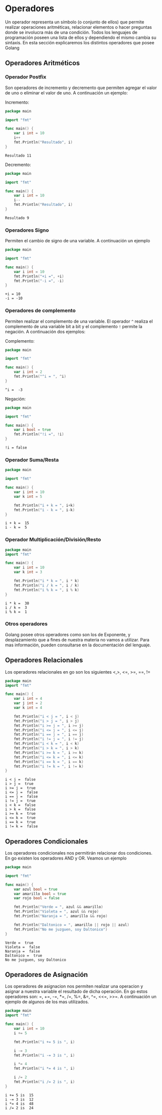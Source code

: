 # Operadores

Un operador representa un símbolo (o conjunto de ellos) que permite realizar operaciones aritméticas, relacionar elementos o hacer preguntas donde se involucra más de una condición. Todos los lenguajes de programación poseen una lista de ellos y dependiendo el mismo cambia su sintaxis. En esta sección explicaremos los distintos operadores que posee Golang

## Operadores Aritméticos

### Operador Postfix

Son operadores de incremento y decremento que permiten agregar el valor de uno o eliminar el valor de uno. A continuación un ejemplo:

Incremento:

```go
package main

import "fmt"

func main() {
	var i int = 10
	i++
	fmt.Println("Resultado", i)
}
```

```Output
Resultado 11
```

Decremento:

```go
package main

import "fmt"

func main() {
	var i int = 10
	i--
	fmt.Println("Resultado", i)
}
```

```Output
Resultado 9
```

### Operadores Signo

Permiten el cambio de signo de una variable. A continuación un ejemplo

```go
package main

import "fmt"

func main() {
	var i int = 10
	fmt.Println("+i =", +i)
	fmt.Println("-i =", -i)
}
```

```Output
+i = 10
-i = -10
```

### Operadores de complemento

Permiten realizar el complemento de una variable. El operador `^` realiza el complemento de una variable bit a bit y el complemento `!` permite la negación. A continuación dos ejemplos:

Complemento:

```go
package main

import "fmt"

func main() {
	var i int = 2
	fmt.Println("^i = ", ^i)
}
```

```Output
^i =  -3
```

Negación:

```go
package main

import "fmt"

func main() {
	var i bool = true
	fmt.Println("!i =", !i)
}
```

```Output
!i = false
```

### Operador Suma/Resta

```go
package main

import "fmt"

func main() {
	var i int = 10
	var k int = 5

	fmt.Println("i + k = ", i+k)
	fmt.Println("i - k = ", i-k)
}
```

```Output
i + k =  15
i - k =  5
```

### Operador Multiplicación/División/Resto

```go
package main
import "fmt"

func main() {
	var i int = 10
	var k int = 3

	fmt.Println("i * k = ", i * k)
	fmt.Println("i / k = ", i / k)
	fmt.Println("i % k = ", i % k)
}
```

```Output
i * k =  30
i / k =  3
i % k =  1
```

### Otros operadores

Golang posee otros operadores como son los de Exponente, y desplazamiento que a fines de nuestra materia no vamos a utilizar. Para mas información, pueden consultarse en la documentación del lenguaje.

## Operadores Relacionales

Los operadores relacionales en go son los siguientes <,>, <=, >=, ==, !=

```go
package main
import "fmt"

func main() {
	var i int = 4
	var j int = 2
	var k int = 4

	fmt.Println("i < j = ", i < j)
	fmt.Println("i > j = ", i > j)
	fmt.Println("i >= j = ", i >= j)
	fmt.Println("i <= j = ", i <= j)
	fmt.Println("i == j = ", i == j)
	fmt.Println("i != j = ", i != j)
	fmt.Println("i < k = ", i < k)
	fmt.Println("i > k = ", i > k)
	fmt.Println("i >= k = ", i >= k)
	fmt.Println("i <= k = ", i <= k)
	fmt.Println("i == k = ", i == k)
	fmt.Println("i != k = ", i != k)
}
```

```Output
i < j =  false
i > j =  true
i >= j =  true
i <= j =  false
i == j =  false
i != j =  true
i < k =  false
i > k =  false
i >= k =  true
i <= k =  true
i == k =  true
i != k =  false
```

## Operadores Condicionales

Los operadores condicionales nos permitirán relacionar dos condiciones. En go existen los operadores AND y OR. Veamos un ejemplo

```go
package main

import "fmt"

func main() {
	var azul bool = true
	var amarillo bool = true
	var rojo bool = false

	fmt.Println("Verde = ", azul && amarillo)
	fmt.Println("Violeta = ", azul && rojo)
	fmt.Println("Naranja = ", amarillo && rojo)

	fmt.Println("Daltonico = ", amarillo || rojo || azul)
	fmt.Println("No me juzguen, soy Daltonico")
}
```

```Output
Verde =  true
Violeta =  false
Naranja =  false
Daltonico =  true
No me juzguen, soy Daltonico
```

## Operadores de Asignación

Los operadores de asignacion nos permiten realizar una operacion y asignar a nuestra variable el resultado de dicha operación. En go estos operadores son: =, +=, -=, *=, /=, %=, &=, ^=, <<=, >>=. A continuación un ejemplo de algunos de los mas utilizados.

```go
package main
import "fmt"

func main() {
	var i int = 10
	i += 5

	fmt.Println("i += 5 is ", i)

	i -= 3
	fmt.Println("i -= 3 is ", i)

	i *= 4
	fmt.Println("i *= 4 is ", i)

	i /= 2
	fmt.Println("i /= 2 is ", i)
}
```

```Output
i += 5 is  15
i -= 3 is  12
i *= 4 is  48
i /= 2 is  24
```